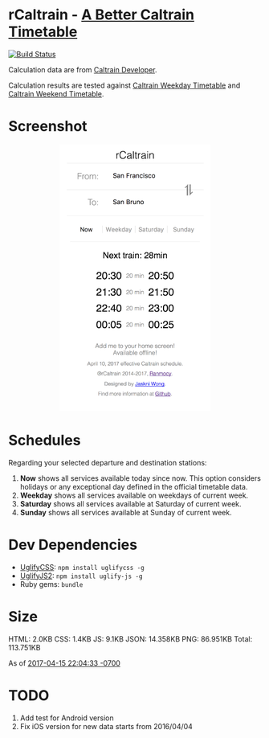 rCaltrain - [A Better Caltrain Timetable](http://rcaltrain.com/)
=========

[![Build Status](https://travis-ci.org/ranmocy/rCaltrain.svg?branch=master)](https://travis-ci.org/ranmocy/rCaltrain)

Calculation data are from [Caltrain Developer](http://www.caltrain.com/developer.html).

Calculation results are tested against [Caltrain Weekday Timetable](http://www.caltrain.com/schedules/weekdaytimetable.html) and [Caltrain Weekend Timetable](http://www.caltrain.com/schedules/weekend-timetable.html).

# Screenshot

<p align="center">
  <img width="300" src="design/screenshot.png?raw=true" title="Screenshot" alt="Screenshot" />
</p>

# Schedules

Regarding your selected departure and destination stations:

1. **Now** shows all services available today since now. This option considers holidays or any exceptional day defined in the official timetable data.
2. **Weekday** shows all services available on weekdays of current week.
3. **Saturday** shows all services available at Saturday of current week.
4. **Sunday** shows all services available at Sunday of current week.

# Dev Dependencies

* [UglifyCSS](https://github.com/fmarcia/UglifyCSS): `npm install uglifycss -g`
* [UglifyJS2](https://github.com/mishoo/UglifyJS2): `npm install uglify-js -g`
* Ruby gems: `bundle`

# Size

HTML: 2.0KB
CSS: 1.4KB
JS: 9.1KB
JSON: 14.358KB
PNG: 86.951KB
Total: 113.751KB

As of [2017-04-15 22:04:33 -0700](https://github.com/ranmocy/rCaltrain/commit/a10b1b714501630cb3f1b2bbea02ec176e8d8ca4)

# TODO

1. Add test for Android version
2. Fix iOS version for new data starts from 2016/04/04
